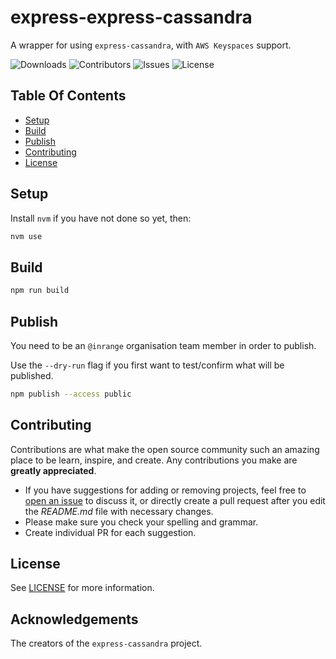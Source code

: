 # express-express-cassandra

A wrapper for using `express-cassandra`, with `AWS Keyspaces` support.

![Downloads](https://img.shields.io/github/downloads/0v3rst33r/express-cassandra/total) ![Contributors](https://img.shields.io/github/contributors/0v3rst33r/express-cassandra?color=dark-green) ![Issues](https://img.shields.io/github/issues/0v3rst33r/express-cassandra) ![License](https://img.shields.io/github/license/0v3rst33r/express-cassandra)

## Table Of Contents

* [Setup](#setup)
* [Build](#build)
* [Publish](#publish)
* [Contributing](#contributing)
* [License](#license)

## Setup

Install `nvm` if you have not done so yet, then:

```sh
nvm use
```

## Build

```sh
npm run build
```

## Publish

You need to be an `@inrange` organisation team member in order to publish.

Use the `--dry-run` flag if you first want to test/confirm what will be published.

```sh
npm publish --access public
```

## Contributing

Contributions are what make the open source community such an amazing place to be learn, inspire, and create. Any contributions you make are **greatly appreciated**.
* If you have suggestions for adding or removing projects, feel free to [open an issue](https://github.com/0v3rst33r/express-cassandra/issues/new) to discuss it, or directly create a pull request after you edit the *README.md* file with necessary changes.
* Please make sure you check your spelling and grammar.
* Create individual PR for each suggestion.

## License

See [LICENSE](https://github.com/0v3rst33r/express-cassandra/blob/develop/LICENSE) for more information.

## Acknowledgements

The creators of the `express-cassandra` project.
